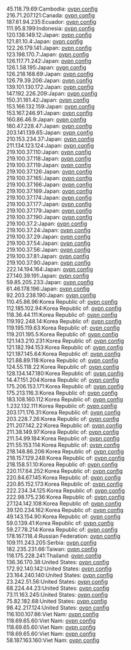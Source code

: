 45.118.79.69:Cambodia: [ovpn config](vpn/45_118_79_69.ovpn)  
216.71.207.121:Canada: [ovpn config](vpn/216_71_207_121.ovpn)  
187.61.94.235:Ecuador: [ovpn config](vpn/187_61_94_235.ovpn)  
111.95.8.199:Indonesia: [ovpn config](vpn/111_95_8_199.ovpn)  
120.138.149.12:Japan: [ovpn config](vpn/120_138_149_12.ovpn)  
121.81.10.4:Japan: [ovpn config](vpn/121_81_10_4.ovpn)  
122.26.179.141:Japan: [ovpn config](vpn/122_26_179_141.ovpn)  
123.198.170.7:Japan: [ovpn config](vpn/123_198_170_7.ovpn)  
126.117.71.242:Japan: [ovpn config](vpn/126_117_71_242.ovpn)  
126.1.58.195:Japan: [ovpn config](vpn/126_1_58_195.ovpn)  
126.218.168.69:Japan: [ovpn config](vpn/126_218_168_69.ovpn)  
126.79.39.206:Japan: [ovpn config](vpn/126_79_39_206.ovpn)  
139.101.130.172:Japan: [ovpn config](vpn/139_101_130_172.ovpn)  
147.192.226.209:Japan: [ovpn config](vpn/147_192_226_209.ovpn)  
150.31.161.42:Japan: [ovpn config](vpn/150_31_161_42.ovpn)  
153.166.132.159:Japan: [ovpn config](vpn/153_166_132_159.ovpn)  
153.167.246.91:Japan: [ovpn config](vpn/153_167_246_91.ovpn)  
160.86.46.9:Japan: [ovpn config](vpn/160_86_46_9.ovpn)  
180.47.228.47:Japan: [ovpn config](vpn/180_47_228_47.ovpn)  
203.141.139.65:Japan: [ovpn config](vpn/203_141_139_65.ovpn)  
210.153.234.37:Japan: [ovpn config](vpn/210_153_234_37.ovpn)  
211.134.123.124:Japan: [ovpn config](vpn/211_134_123_124.ovpn)  
219.100.37.110:Japan: [ovpn config](vpn/219_100_37_110.ovpn)  
219.100.37.118:Japan: [ovpn config](vpn/219_100_37_118.ovpn)  
219.100.37.119:Japan: [ovpn config](vpn/219_100_37_119.ovpn)  
219.100.37.126:Japan: [ovpn config](vpn/219_100_37_126.ovpn)  
219.100.37.165:Japan: [ovpn config](vpn/219_100_37_165.ovpn)  
219.100.37.166:Japan: [ovpn config](vpn/219_100_37_166.ovpn)  
219.100.37.169:Japan: [ovpn config](vpn/219_100_37_169.ovpn)  
219.100.37.174:Japan: [ovpn config](vpn/219_100_37_174.ovpn)  
219.100.37.177:Japan: [ovpn config](vpn/219_100_37_177.ovpn)  
219.100.37.179:Japan: [ovpn config](vpn/219_100_37_179.ovpn)  
219.100.37.190:Japan: [ovpn config](vpn/219_100_37_190.ovpn)  
219.100.37.2:Japan: [ovpn config](vpn/219_100_37_2.ovpn)  
219.100.37.24:Japan: [ovpn config](vpn/219_100_37_24.ovpn)  
219.100.37.29:Japan: [ovpn config](vpn/219_100_37_29.ovpn)  
219.100.37.54:Japan: [ovpn config](vpn/219_100_37_54.ovpn)  
219.100.37.56:Japan: [ovpn config](vpn/219_100_37_56.ovpn)  
219.100.37.81:Japan: [ovpn config](vpn/219_100_37_81.ovpn)  
219.100.37.90:Japan: [ovpn config](vpn/219_100_37_90.ovpn)  
222.14.194.164:Japan: [ovpn config](vpn/222_14_194_164.ovpn)  
27.140.39.191:Japan: [ovpn config](vpn/27_140_39_191.ovpn)  
59.85.205.233:Japan: [ovpn config](vpn/59_85_205_233.ovpn)  
61.46.178.196:Japan: [ovpn config](vpn/61_46_178_196.ovpn)  
92.203.238.190:Japan: [ovpn config](vpn/92_203_238_190.ovpn)  
110.45.86.96:Korea Republic of: [ovpn config](vpn/110_45_86_96.ovpn)  
112.185.102.94:Korea Republic of: [ovpn config](vpn/112_185_102_94.ovpn)  
118.36.44.111:Korea Republic of: [ovpn config](vpn/118_36_44_111.ovpn)  
119.192.248.14:Korea Republic of: [ovpn config](vpn/119_192_248_14.ovpn)  
119.195.119.63:Korea Republic of: [ovpn config](vpn/119_195_119_63.ovpn)  
119.201.195.5:Korea Republic of: [ovpn config](vpn/119_201_195_5.ovpn)  
121.143.210.231:Korea Republic of: [ovpn config](vpn/121_143_210_231.ovpn)  
121.182.194.153:Korea Republic of: [ovpn config](vpn/121_182_194_153.ovpn)  
121.187.145.64:Korea Republic of: [ovpn config](vpn/121_187_145_64.ovpn)  
121.88.89.118:Korea Republic of: [ovpn config](vpn/121_88_89_118.ovpn)  
124.55.118.22:Korea Republic of: [ovpn config](vpn/124_55_118_22.ovpn)  
128.134.147.180:Korea Republic of: [ovpn config](vpn/128_134_147_180.ovpn)  
14.47.151.204:Korea Republic of: [ovpn config](vpn/14_47_151_204.ovpn)  
175.206.153.171:Korea Republic of: [ovpn config](vpn/175_206_153_171.ovpn)  
175.213.116.3:Korea Republic of: [ovpn config](vpn/175_213_116_3.ovpn)  
183.108.160.112:Korea Republic of: [ovpn config](vpn/183_108_160_112.ovpn)  
1.232.132.111:Korea Republic of: [ovpn config](vpn/1_232_132_111.ovpn)  
203.171.176.31:Korea Republic of: [ovpn config](vpn/203_171_176_31.ovpn)  
203.228.7.26:Korea Republic of: [ovpn config](vpn/203_228_7_26.ovpn)  
211.207.142.22:Korea Republic of: [ovpn config](vpn/211_207_142_22.ovpn)  
211.38.149.97:Korea Republic of: [ovpn config](vpn/211_38_149_97.ovpn)  
211.54.99.184:Korea Republic of: [ovpn config](vpn/211_54_99_184.ovpn)  
211.55.153.114:Korea Republic of: [ovpn config](vpn/211_55_153_114.ovpn)  
218.148.86.206:Korea Republic of: [ovpn config](vpn/218_148_86_206.ovpn)  
218.157.129.248:Korea Republic of: [ovpn config](vpn/218_157_129_248.ovpn)  
218.158.51.10:Korea Republic of: [ovpn config](vpn/218_158_51_10.ovpn)  
220.117.64.252:Korea Republic of: [ovpn config](vpn/220_117_64_252.ovpn)  
220.84.67.145:Korea Republic of: [ovpn config](vpn/220_84_67_145.ovpn)  
220.85.152.173:Korea Republic of: [ovpn config](vpn/220_85_152_173.ovpn)  
222.234.34.125:Korea Republic of: [ovpn config](vpn/222_234_34_125.ovpn)  
222.98.175.236:Korea Republic of: [ovpn config](vpn/222_98_175_236.ovpn)  
27.124.142.108:Korea Republic of: [ovpn config](vpn/27_124_142_108.ovpn)  
39.120.234.162:Korea Republic of: [ovpn config](vpn/39_120_234_162.ovpn)  
49.143.154.90:Korea Republic of: [ovpn config](vpn/49_143_154_90.ovpn)  
59.0.139.41:Korea Republic of: [ovpn config](vpn/59_0_139_41.ovpn)  
59.27.78.214:Korea Republic of: [ovpn config](vpn/59_27_78_214.ovpn)  
178.167.118.4:Russian Federation: [ovpn config](vpn/178_167_118_4.ovpn)  
109.111.243.205:Serbia: [ovpn config](vpn/109_111_243_205.ovpn)  
182.235.231.66:Taiwan: [ovpn config](vpn/182_235_231_66.ovpn)  
118.175.228.241:Thailand: [ovpn config](vpn/118_175_228_241.ovpn)  
136.36.170.38:United States: [ovpn config](vpn/136_36_170_38.ovpn)  
172.92.140.142:United States: [ovpn config](vpn/172_92_140_142.ovpn)  
23.164.240.140:United States: [ovpn config](vpn/23_164_240_140.ovpn)  
23.242.51.56:United States: [ovpn config](vpn/23_242_51_56.ovpn)  
68.224.44.23:United States: [ovpn config](vpn/68_224_44_23.ovpn)  
73.11.163.245:United States: [ovpn config](vpn/73_11_163_245.ovpn)  
75.82.182.68:United States: [ovpn config](vpn/75_82_182_68.ovpn)  
98.42.217.124:United States: [ovpn config](vpn/98_42_217_124.ovpn)  
116.100.107.86:Viet Nam: [ovpn config](vpn/116_100_107_86.ovpn)  
118.69.65.60:Viet Nam: [ovpn config](vpn/118_69_65_60.ovpn)  
118.69.65.60:Viet Nam: [ovpn config](vpn/118_69_65_60.ovpn)  
118.69.65.60:Viet Nam: [ovpn config](vpn/118_69_65_60.ovpn)  
58.187.163.160:Viet Nam: [ovpn config](vpn/58_187_163_160.ovpn)  
